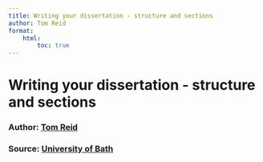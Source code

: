 ```yaml
---
title: Writing your dissertation - structure and sections
author: Tom Reid
format:
    html:
        toc: true
---
```


# Writing your dissertation - structure and sections
### Author: [Tom Reid](https://blogs.bath.ac.uk/academic-and-employability-skills/author/mlstgr/)
### Source: [University of Bath](https://blogs.bath.ac.uk/academic-and-employability-skills/2020/07/07/writing-your-dissertations-structure-and-sections/)

